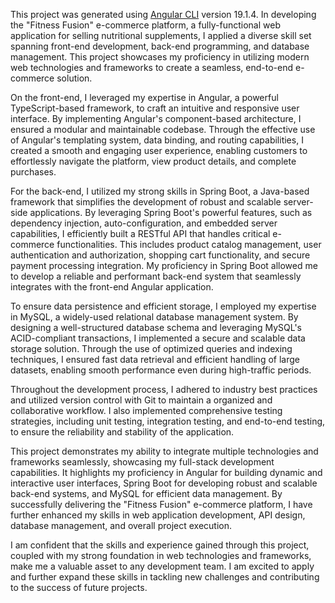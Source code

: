 This project was generated using [Angular CLI](https://github.com/angular/angular-cli) version 19.1.4.
In developing the "Fitness Fusion" e-commerce platform, a fully-functional web application for selling nutritional supplements, I applied a diverse skill set spanning front-end development, back-end programming, and database management. This project showcases my proficiency in utilizing modern web technologies and frameworks to create a seamless, end-to-end e-commerce solution.

On the front-end, I leveraged my expertise in Angular, a powerful TypeScript-based framework, to craft an intuitive and responsive user interface. By implementing Angular's component-based architecture, I ensured a modular and maintainable codebase. Through the effective use of Angular's templating system, data binding, and routing capabilities, I created a smooth and engaging user experience, enabling customers to effortlessly navigate the platform, view product details, and complete purchases.

For the back-end, I utilized my strong skills in Spring Boot, a Java-based framework that simplifies the development of robust and scalable server-side applications. By leveraging Spring Boot's powerful features, such as dependency injection, auto-configuration, and embedded server capabilities, I efficiently built a RESTful API that handles critical e-commerce functionalities. This includes product catalog management, user authentication and authorization, shopping cart functionality, and secure payment processing integration. My proficiency in Spring Boot allowed me to develop a reliable and performant back-end system that seamlessly integrates with the front-end Angular application.

To ensure data persistence and efficient storage, I employed my expertise in MySQL, a widely-used relational database management system. By designing a well-structured database schema and leveraging MySQL's ACID-compliant transactions, I implemented a secure and scalable data storage solution. Through the use of optimized queries and indexing techniques, I ensured fast data retrieval and efficient handling of large datasets, enabling smooth performance even during high-traffic periods.

Throughout the development process, I adhered to industry best practices and utilized version control with Git to maintain a organized and collaborative workflow. I also implemented comprehensive testing strategies, including unit testing, integration testing, and end-to-end testing, to ensure the reliability and stability of the application.

This project demonstrates my ability to integrate multiple technologies and frameworks seamlessly, showcasing my full-stack development capabilities. It highlights my proficiency in Angular for building dynamic and interactive user interfaces, Spring Boot for developing robust and scalable back-end systems, and MySQL for efficient data management. By successfully delivering the "Fitness Fusion" e-commerce platform, I have further enhanced my skills in web application development, API design, database management, and overall project execution.

I am confident that the skills and experience gained through this project, coupled with my strong foundation in web technologies and frameworks, make me a valuable asset to any development team. I am excited to apply and further expand these skills in tackling new challenges and contributing to the success of future projects.

